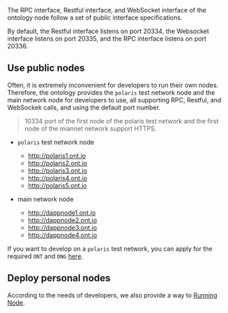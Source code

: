 
The RPC interface, Restful interface, and WebSocket interface of the ontology node follow a set of public interface specifications.

By default, the Restful interface listens on port 20334, the Websocket interface listens on port 20335, and the RPC interface listens on port 20336.

## Use public nodes

Often, it is extremely inconvenient for developers to run their own nodes. Therefore, the ontology provides the `polaris` test network node and the main network node for developers to use, all supporting RPC, Restful, and WebSockek calls, and using the default port number.

> 10334 port of the first node of the polaris test network and the first node of the miannet network support HTTPS.

- `polaris` test network node
  - http://polaris1.ont.io
  - http://polaris2.ont.io
  - http://polaris3.ont.io
  - http://polaris4.ont.io
  - http://polaris5.ont.io

- main network node
  - http://dappnode1.ont.io
  - http://dappnode2.ont.io
  - http://dappnode3.ont.io
  - http://dappnode4.ont.io

If you want to develop on a `polaris` test network, you can apply for the required `ONT` and `ONG` [here](https://developer.ont.io/applyOng).

## Deploy personal nodes

According to the needs of developers, we also provide a way to [Running Node](https://dev-docs.ont.io/#/docs-cn/ontology-cli/09-deploy-node).
